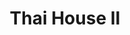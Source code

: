 ---
layout: place
title: Thai House II
permalink: /florida/north-miami-beach/thai-house-ii.html
stateAbbr: FL
stateName: Florida
cityName: North Miami Beach
seo:
  type: restaurant
  links: https://www.thaihouse2.com/
place_id: ChIJf9xDR7ut2YgRPI88Qt35yXU
photos:
  - name: >-
      places/ChIJf9xDR7ut2YgRPI88Qt35yXU/photos/AeeoHcL7F7YdtI4NA3MNZcTzpELnekR5OHAVK3gxR2hd6-VhQ04cROeHwcqvG4N6JPP2n-ImEnE1qPfPyCBoT1eEwaIue8B-eO5J_zxM5NIZRX3bFITMP1VQtgJ3d2vySz2lRH18QadzH8yoIoAT_xaMTLgufdBh1ftKfs3VU0hcoNQNWlGPoT-o8Q2EePvphOceJ5DoX8TZrvSmEHEpRDDU5DXvJ9YMy9Lhl-c4Crm47mtqeVox8d1Rxbuj_bFC07rresIvm74sVJDmQCS3KkAANwomjxDP-79F-7Vx1fxUQnREBktZOEdV2Xz3SlQWPjXDi2eF_lK4mjH5AVE8ssQOk65NKah8pDW8SlvFh5eCPTmzi4U1_etX7RwSx7K2c52NJ2QVoi9-ULHk0NJbdHCfaq-U5wYhR-3zfrha71pW3BqmG5C6
    widthPx: 4032
    heightPx: 3024
    authorAttributions:
      - displayName: i& That Of The Turtle
        uri: https://maps.google.com/maps/contrib/114582640148375391840
        photoUri: >-
          https://lh3.googleusercontent.com/a-/ALV-UjWUpAxENxHiC9qmBc9p4bB_oDrZDydARsS-JhOWp2UBMwRcYJm8=s100-p-k-no-mo
    flagContentUri: >-
      https://www.google.com/local/imagery/report/?cb_client=maps_api_places.places_api&image_key=!1e10!2sCIHM0ogKEICAgMCA7KSAhgE&hl=en-US
    googleMapsUri: >-
      https://www.google.com/maps/place//data=!3m4!1e2!3m2!1sCIHM0ogKEICAgMCA7KSAhgE!2e10!4m2!3m1!1s0x88d9adbb4743dc7f:0x75c9f9dd423c8f3c
  - name: >-
      places/ChIJf9xDR7ut2YgRPI88Qt35yXU/photos/AeeoHcINO7BpuM-Vb7CZec5lmbT5ZRSkfy7fWmqyhbp2oB1CpGxEupe8CLVXM3DJ_MJhuWnKfDFfCAvMWtHmIKNddqfWmym9KVVqLTWSuOmdAznLD8-pktn2DhnB4hvmrtQEZzVs7irWdC1vv4YSEdDBQN7emnI-DqAkYQ_x4hZb6tnxlQdSU2DWScaImX1_1JD3NNrd4a2l01I-hYxj2Tchrp-xCG7lmkQBgO63QNdpNaG-ME_T-neZPIygz4yElv-52-biAC_m2whbKHT8mSiiBjmeb-hwMzTULOR7ljRTA8YCTw
    widthPx: 1920
    heightPx: 1280
    authorAttributions:
      - displayName: Thai House II
        uri: https://maps.google.com/maps/contrib/108544050641193783569
        photoUri: >-
          https://lh3.googleusercontent.com/a-/ALV-UjVJSlhgFWUwfCeDYc-hK0gVq9naqKFxSNBllgCkGEgEX79iXfY=s100-p-k-no-mo
    flagContentUri: >-
      https://www.google.com/local/imagery/report/?cb_client=maps_api_places.places_api&image_key=!1e10!2sAF1QipPMUb8htP8uc80mLk3uawcj6RyIHRg49d6-4Ewf&hl=en-US
    googleMapsUri: >-
      https://www.google.com/maps/place//data=!3m4!1e2!3m2!1sAF1QipPMUb8htP8uc80mLk3uawcj6RyIHRg49d6-4Ewf!2e10!4m2!3m1!1s0x88d9adbb4743dc7f:0x75c9f9dd423c8f3c
  - name: >-
      places/ChIJf9xDR7ut2YgRPI88Qt35yXU/photos/AeeoHcK_g4Nqo1E0z7zEqXflZpO1_87hGFmgosv-SsklY7K4JHCnc9cJAH6GbIPEoTMpF-crc2En8x4RzLrjeJ7iiZV-8nFvMRyE3BqfJPIg5FbxtptYz3ODAPoJS4hgxxwR0-J306IrRecM5_mv2X_0JRmFAaNtDUeQJLZMlH5RdSkpJewYo8MN1wi4DYCVtV9KHoMMlRqX-vVj2r7SuUME0-040AVg847dvLGdXWJ0BtAGEUF40jUslmQOH9vZNIQvIDNhhyQeV8U6jkzgiPQverp6AYQ9GaPJcVmSfot2pWcR5hkx5sIyb0Hn1U122RR988n3pgfjsuJdFL62iYJOTDXxVDQrMD4u3INogDh7cbjj4sFV5K5COjqupOHy_-Z2g4NDjZ9lwITgYJy22l3HDDEnQok1SGyYNd_YNPOJC4bcW7M
    widthPx: 3000
    heightPx: 4000
    authorAttributions:
      - displayName: Kat V
        uri: https://maps.google.com/maps/contrib/113165466692846708375
        photoUri: >-
          https://lh3.googleusercontent.com/a/ACg8ocIUCFgoKDL_jT0q7nAVXMkSFAn3pZR_0zQ5EzKJJpJo5Q3AFA=s100-p-k-no-mo
    flagContentUri: >-
      https://www.google.com/local/imagery/report/?cb_client=maps_api_places.places_api&image_key=!1e10!2sCIHM0ogKEICAgIDnsaSEgAE&hl=en-US
    googleMapsUri: >-
      https://www.google.com/maps/place//data=!3m4!1e2!3m2!1sCIHM0ogKEICAgIDnsaSEgAE!2e10!4m2!3m1!1s0x88d9adbb4743dc7f:0x75c9f9dd423c8f3c
  - name: >-
      places/ChIJf9xDR7ut2YgRPI88Qt35yXU/photos/AeeoHcJUYJwcOyxC7poAJ-RJglIb-JwYDhhPoPP_ozjqKirtzq-yE9gQxXnYmwBm2LKIdJiFBn_2Q_GphAs3yOPnNh-ttzWjarL4NyJrfqJn3Z8PcV284YPMcoQcIrNOT7fb_mzVW0ynEKOqrz_jMJc5k_nDq4rh7aHcTWSoqdozs_nmOyMxxso3ZGWerWTqn4jvcY9sFaK1Fk67HEbmfclH4txVyfiz-R8B4BhDY-G_xW_JQjTtM0Pvh2D7FzsBPIAA-fQC3SAfKZ7W-Z2SO8CxSmpS43Z0ENHbc_e0o-GwZ1VI4GLshVuaDcOT6AMJO-3M-qn6y6ezgZodpEUoPcIdFb3NvOugNRIqTmVmFTmV4oTXUJjCwrGYOJ1GJMK9KO0JB6imxtp8JLYz3Vt6QfTyJBX51gE5QoGiJMipZc1TJsguAA
    widthPx: 3072
    heightPx: 4080
    authorAttributions:
      - displayName: Maria Guillermina Mercau
        uri: https://maps.google.com/maps/contrib/109079092511084496972
        photoUri: >-
          https://lh3.googleusercontent.com/a-/ALV-UjUvzYiYi-AmCxZyyvXaLUdZg9R_jHkQ5I1xlcmpAlU7M8PA7cR9og=s100-p-k-no-mo
    flagContentUri: >-
      https://www.google.com/local/imagery/report/?cb_client=maps_api_places.places_api&image_key=!1e10!2sCIHM0ogKEICAgIDzh4SoOA&hl=en-US
    googleMapsUri: >-
      https://www.google.com/maps/place//data=!3m4!1e2!3m2!1sCIHM0ogKEICAgIDzh4SoOA!2e10!4m2!3m1!1s0x88d9adbb4743dc7f:0x75c9f9dd423c8f3c
  - name: >-
      places/ChIJf9xDR7ut2YgRPI88Qt35yXU/photos/AeeoHcJj9q6rRy9YFAZuinG-wFfT3qU1U_sVs00X08lgWycIL8qP4TcJQWjMv6ch6KQeApwkm9_qsKSXSXQbXc3WAmEXjVznReIcEaa6zftNtzjK1wgRGEqE1pkGmQa4zuhIj1fP8RC7SfO8U-lrRGOGa8hWkrdXzWAuIOF4SaQF9xeChsHsKchaHWmr2ELjic0pBF439nhWmG5Ww3_zOzGPMmvaJKcZlMnW0w21CLN61AGC5tLO61qFXav_qjwM6rXmIdQ8yoPGbX1Zi3YAPzFCHO2u34mL0ilBJjJtelMdlLu1gcDstlGGpnPhb-gtEnL0M_EZPl5GMP_7yV7xLwRq93dK5h36ADiQM--yiylQNufRzBDQp6UPVy30XrW9gi8WZGGdwwI7EJFGwdVLJS5d4rXSLpRdKsj5jyLw74lZ-ryiOYw
    widthPx: 4032
    heightPx: 2268
    authorAttributions:
      - displayName: Natalia
        uri: https://maps.google.com/maps/contrib/115190783783817130240
        photoUri: >-
          https://lh3.googleusercontent.com/a-/ALV-UjXcUubrOYmep7C49oNkA2FqLR1-Ybffa63WGE0a7avM7hHe0fg8=s100-p-k-no-mo
    flagContentUri: >-
      https://www.google.com/local/imagery/report/?cb_client=maps_api_places.places_api&image_key=!1e10!2sCIHM0ogKEICAgICfjoDolgE&hl=en-US
    googleMapsUri: >-
      https://www.google.com/maps/place//data=!3m4!1e2!3m2!1sCIHM0ogKEICAgICfjoDolgE!2e10!4m2!3m1!1s0x88d9adbb4743dc7f:0x75c9f9dd423c8f3c
  - name: >-
      places/ChIJf9xDR7ut2YgRPI88Qt35yXU/photos/AeeoHcLsCXB--DYz-U3SjoIA6gs9cvrimVn1zHqGNeipqfOSYleT3ISseGho6h47YqK8o88NCsnLGBAcGJ0mm4Bo2rjVg5a00z_ajmWDwyMqi76zYsxL0F14m8zdSXAN9cQVUBzue6eiUDSFQbdgy6KhRJaKAoATtx3B8Kjy0OlF2TR1Fn5ZtEmtR3BOaxfXwoGcK34qQZjXYXMCuYKqp3KtWKuI_SQFoCmITwl5es_DIJHfPfZge9VehpnvsT9hjVaTJpZCp9cYNC-_qmzyhJrn37hHFUmmEcPPOu_IGo-FII4_nucf2c6oSGBYd4PvcuXmAoRf5FsM8j_IzF9XgkL7H4HLR0l5LR7x502Th2zNWoLjpyup31s4dlSYYiGBYTJaYXH9nxGSv1fWwAup3494TTKYUXR2RFmji5e2OsVCmxE
    widthPx: 2898
    heightPx: 2179
    authorAttributions:
      - displayName: Natalia
        uri: https://maps.google.com/maps/contrib/115190783783817130240
        photoUri: >-
          https://lh3.googleusercontent.com/a-/ALV-UjXcUubrOYmep7C49oNkA2FqLR1-Ybffa63WGE0a7avM7hHe0fg8=s100-p-k-no-mo
    flagContentUri: >-
      https://www.google.com/local/imagery/report/?cb_client=maps_api_places.places_api&image_key=!1e10!2sCIHM0ogKEICAgICfjoDoFg&hl=en-US
    googleMapsUri: >-
      https://www.google.com/maps/place//data=!3m4!1e2!3m2!1sCIHM0ogKEICAgICfjoDoFg!2e10!4m2!3m1!1s0x88d9adbb4743dc7f:0x75c9f9dd423c8f3c
  - name: >-
      places/ChIJf9xDR7ut2YgRPI88Qt35yXU/photos/AeeoHcK0CW8z1dzT2SERvfjdUImiQ6PcLe-6loj-bOF4HFnv11urAhWt9stYGnzbcoxXr3uH38oNf1vKzMnQdKbkllVdIzvxBuGVMSVJ1Jz1EBDGpPmMKtOXcNaw5wNXF2ei8DOKVeDm7NJEhdUmESrbCRuWAiW6Y4Tv9qSEqIVaNfP3tSFVOMSMOvnSb35vUpBuKBPZLUUt9yVrcWzcdhIFegIfWAiko7EEpvsWBmfPP0ONyKKVaip14dywqJd6re71rwo4QSkxJbGDCJSyfRfXIM6T9TEsMFwVtJI98SmdUGs4eJaxseF7Ytr_h7BxVBgu2_du9rqsu_4mkwUN4dy5LSiyzYNmrK1lqLi_egvf9lToScqyYCmQ6alZEASy7BAWcwVcw1ixD01vI3WDWeh7datZlX4qNj_wdXYsxtcNKSo
    widthPx: 3000
    heightPx: 4000
    authorAttributions:
      - displayName: Kat V
        uri: https://maps.google.com/maps/contrib/113165466692846708375
        photoUri: >-
          https://lh3.googleusercontent.com/a/ACg8ocIUCFgoKDL_jT0q7nAVXMkSFAn3pZR_0zQ5EzKJJpJo5Q3AFA=s100-p-k-no-mo
    flagContentUri: >-
      https://www.google.com/local/imagery/report/?cb_client=maps_api_places.places_api&image_key=!1e10!2sCIHM0ogKEICAgIDnp43ICw&hl=en-US
    googleMapsUri: >-
      https://www.google.com/maps/place//data=!3m4!1e2!3m2!1sCIHM0ogKEICAgIDnp43ICw!2e10!4m2!3m1!1s0x88d9adbb4743dc7f:0x75c9f9dd423c8f3c
  - name: >-
      places/ChIJf9xDR7ut2YgRPI88Qt35yXU/photos/AeeoHcLUh7G_xJ0Zf3dLk_zBIUr9L_849xWsTAKIi-uUynGwMZjuNjqjkwf79sh8RlmB-vo3V7YHkql1hl4e5ygCxtBaS-bdrx7uYIOzvUzvEeRCgxlcDu90eDmvx1ubWGuxhr154WtPxZ_tcW-ixL-oE7uBEv4lbjexZC_kzJ9RoB5mADM_Nx7v9sCVNAldNb8bVwN-Wr_CgUaaf5-l3v8fZTf5HxS_vKEge4liyIe8-l8MeXmShB41GQw0OMiKLBzFRMO0eRPOZPrwCxygIiOkDuKe28Blc5DvsYwcwVc1v--1AkQj-K04gtxBqZM3abbuUjEvtq_gIj7PTpnE_qL53QKYObrST0az3zd7Nph5i1VSa1SJazpNhi8ZaZwK1WIFuMMqLoNnDA9kvXrxDCVQ6cgEZ7Uj7sZYhvRRqCBJcJPNBK4
    widthPx: 4032
    heightPx: 3024
    authorAttributions:
      - displayName: i& That Of The Turtle
        uri: https://maps.google.com/maps/contrib/114582640148375391840
        photoUri: >-
          https://lh3.googleusercontent.com/a-/ALV-UjWUpAxENxHiC9qmBc9p4bB_oDrZDydARsS-JhOWp2UBMwRcYJm8=s100-p-k-no-mo
    flagContentUri: >-
      https://www.google.com/local/imagery/report/?cb_client=maps_api_places.places_api&image_key=!1e10!2sCIHM0ogKEICAgMCA7MTbwwE&hl=en-US
    googleMapsUri: >-
      https://www.google.com/maps/place//data=!3m4!1e2!3m2!1sCIHM0ogKEICAgMCA7MTbwwE!2e10!4m2!3m1!1s0x88d9adbb4743dc7f:0x75c9f9dd423c8f3c
  - name: >-
      places/ChIJf9xDR7ut2YgRPI88Qt35yXU/photos/AeeoHcKy9b7T6Q7NbEH-2DhZ1KTw96X6Yo3-ew4RDznyH6LvdvfYiM_fEy0ip25RT_ZXp0_V4ZLij9pH53PxFA4ErK3nLU-0uq6Z4HzJ3RLRiGZi6vs6y6HH3GdLbD9NmH00Q_sWqiaViVWsMMldBd8JcE4O_I2xjcYC9tSeHKjpKd-qt1_vYsfTVCw9WovlyiLHJk5ZmZdElZ76wTnSb8rCwV038ybbO-5eZtCExU5Kg9w93YqdPMGXhkb8Q8t-oFBe2yJNBgJ6ytiXycnfUFvbmelLLDr_fdq_Z2AP8tIaqQWaajgFqA9-NBtTy5CyZ9BGjjNzzMyIf4v-pUdwzjAcEuWUZAD0sYgPDRbvmkd1fQlEQPq2MegkRbX2dRtswKLNRzvdSixuJHBnoSU2r74PeHPXnZ_bCOQW5fZbu1iMTFW93Q
    widthPx: 3024
    heightPx: 3024
    authorAttributions:
      - displayName: Fernando Mendez
        uri: https://maps.google.com/maps/contrib/107631372688893883489
        photoUri: >-
          https://lh3.googleusercontent.com/a-/ALV-UjXAAA4RvQJ58lA8-4GBPuT0TN3U39HNfHCyi6I6Zdpu09H7PI5l=s100-p-k-no-mo
    flagContentUri: >-
      https://www.google.com/local/imagery/report/?cb_client=maps_api_places.places_api&image_key=!1e10!2sCIHM0ogKEICAgICDm5ejIw&hl=en-US
    googleMapsUri: >-
      https://www.google.com/maps/place//data=!3m4!1e2!3m2!1sCIHM0ogKEICAgICDm5ejIw!2e10!4m2!3m1!1s0x88d9adbb4743dc7f:0x75c9f9dd423c8f3c
  - name: >-
      places/ChIJf9xDR7ut2YgRPI88Qt35yXU/photos/AeeoHcJ8-cHG_TdSqIlN_WD6azmVjX2jvG11hC3EknS3YgDMrtGaqVd-eKSm84YaJ4EaFLiRQQJNDXgrEeiJJurtG-ukZJxmR7jn_XXuWAwdo4d2H95fKGecQRp4DFx-Ps_EBi8phhcRLsohY-KiUzv1cawGUzZzYvG6B3NoWotnr1eVXOMBuHfHbdKsC08_6Ypw-2ID9_XudI7ruYwID8PXIWKs6xaSFxa73lpykwCnllF_6_LXIbZT1y569SEGiQ3ThLlc7z-N7zOUMui-ctsY4Q-R3fiGMjJp1Es__rJtZDyEFNVvFK8l_tnsMEGRw85bsSKs2srko2KJzQg79XBAXahauExqSJ9Snz6gaqJ54l-Rpe_j_qmsx33wkIGMD008nBU5uwy2RIPIs4BEpoHK5KD-6sAdA6Fo42Nm0IOZsUaIyKVS
    widthPx: 4030
    heightPx: 3022
    authorAttributions:
      - displayName: Carla Cordoves
        uri: https://maps.google.com/maps/contrib/109364131406866165543
        photoUri: >-
          https://lh3.googleusercontent.com/a-/ALV-UjUhY1wlJcyaoART9WhTrs_LLtm-7eQ6JOkdT4LOzA3d8r9K0fOo=s100-p-k-no-mo
    flagContentUri: >-
      https://www.google.com/local/imagery/report/?cb_client=maps_api_places.places_api&image_key=!1e10!2sCIHM0ogKEICAgIDBnKad0gE&hl=en-US
    googleMapsUri: >-
      https://www.google.com/maps/place//data=!3m4!1e2!3m2!1sCIHM0ogKEICAgIDBnKad0gE!2e10!4m2!3m1!1s0x88d9adbb4743dc7f:0x75c9f9dd423c8f3c
address: 2250 NE 163rd St, North Miami Beach, FL 33160, USA
street: 2250 NE 163rd St
city: North Miami Beach
state: FL
zip: '33160'
country: USA
neighborhood: null
latitude: '25.925407'
longitude: '-80.155000'
accessibility_options:
  wheelchairAccessibleParking: true
  wheelchairAccessibleEntrance: true
  wheelchairAccessibleRestroom: true
  wheelchairAccessibleSeating: true
business_status: OPERATIONAL
name: Thai House II
google_maps_links:
  directionsUri: >-
    https://www.google.com/maps/dir//''/data=!4m7!4m6!1m1!4e2!1m2!1m1!1s0x88d9adbb4743dc7f:0x75c9f9dd423c8f3c!3e0
  placeUri: https://maps.google.com/?cid=8487589701450764092
  writeAReviewUri: >-
    https://www.google.com/maps/place//data=!4m3!3m2!1s0x88d9adbb4743dc7f:0x75c9f9dd423c8f3c!12e1
  reviewsUri: >-
    https://www.google.com/maps/place//data=!4m4!3m3!1s0x88d9adbb4743dc7f:0x75c9f9dd423c8f3c!9m1!1b1
  photosUri: >-
    https://www.google.com/maps/place//data=!4m3!3m2!1s0x88d9adbb4743dc7f:0x75c9f9dd423c8f3c!10e5
primary_type: Thai Restaurant
opening_hours:
  regular: null
  current: null
secondary_opening_hours:
  regular:
    weekdayDescriptions: null
    type: null
  current:
    weekdayDescriptions: null
    type: null
phone: (305) 940-6075
price_level: PRICE_LEVEL_MODERATE
price_range: $20 &ndash; $30
rating: '4.4'
rating_count: 0
website: https://www.thaihouse2.com/
description: >-
  Experience Thai House II in North Miami Beach, FL$$$Thai House II in North
  Miami Beach, FL, is a welcoming spot known for its blend of authentic Thai
  flavors and fresh sushi options, set in a cozy atmosphere filled with
  Asian-inspired decor. The menu highlights flavorful dishes that capture the
  essence of traditional cuisine, including satisfying noodle options and
  expertly prepared seafood, making it a great choice for those seeking diverse
  Asian tastes. Visitors appreciate the inviting vibe that feels like a cultural
  escape, enhanced by thoughtful accessibility features like wheelchair-friendly
  entrances and seating. This local favorite also offers moderate pricing and a
  variety of beverages, ideal for casual meals or group outings, positioning it
  as a go-to destination for sushi restaurants near me looking for quality and
  variety.
generative_summary: >-
  Experience Thai House II in North Miami Beach, FL$$$Thai House II in North
  Miami Beach, FL, is a welcoming spot known for its blend of authentic Thai
  flavors and fresh sushi options, set in a cozy atmosphere filled with
  Asian-inspired decor. The menu highlights flavorful dishes that capture the
  essence of traditional cuisine, including satisfying noodle options and
  expertly prepared seafood, making it a great choice for those seeking diverse
  Asian tastes. Visitors appreciate the inviting vibe that feels like a cultural
  escape, enhanced by thoughtful accessibility features like wheelchair-friendly
  entrances and seating. This local favorite also offers moderate pricing and a
  variety of beverages, ideal for casual meals or group outings, positioning it
  as a go-to destination for sushi restaurants near me looking for quality and
  variety.
generative_disclosure: Summarized by AI using the Grok-3-Mini model.
reviews:
  - name: >-
      places/ChIJf9xDR7ut2YgRPI88Qt35yXU/reviews/ChdDSUhNMG9nS0VJQ0FnSUNmOXYtbnBnRRAB
    relativePublishTimeDescription: 3 months ago
    rating: 5
    text:
      text: >-
        This restaurant has been known and visited by us for 25 years. It's
        always delicious here and we love it. We just liked the atmosphere
        before the interior design was rebuilt, when there were tables on the
        floor and we took off our shoes and sat on cushions, putting our feet in
        the recesses in the floor. We enjoy enjoying delicious food or ordering
        from there to home.
      languageCode: en
    originalText:
      text: >-
        This restaurant has been known and visited by us for 25 years. It's
        always delicious here and we love it. We just liked the atmosphere
        before the interior design was rebuilt, when there were tables on the
        floor and we took off our shoes and sat on cushions, putting our feet in
        the recesses in the floor. We enjoy enjoying delicious food or ordering
        from there to home.
      languageCode: en
    authorAttribution:
      displayName: Natalia
      uri: https://www.google.com/maps/contrib/115190783783817130240/reviews
      photoUri: >-
        https://lh3.googleusercontent.com/a-/ALV-UjXcUubrOYmep7C49oNkA2FqLR1-Ybffa63WGE0a7avM7hHe0fg8=s128-c0x00000000-cc-rp-mo-ba4
    publishTime: '2024-12-29T01:22:24.689699Z'
    flagContentUri: >-
      https://www.google.com/local/review/rap/report?postId=ChdDSUhNMG9nS0VJQ0FnSUNmOXYtbnBnRRAB&d=17924085&t=1
    googleMapsUri: >-
      https://www.google.com/maps/reviews/data=!4m6!14m5!1m4!2m3!1sChdDSUhNMG9nS0VJQ0FnSUNmOXYtbnBnRRAB!2m1!1s0x88d9adbb4743dc7f:0x75c9f9dd423c8f3c
  - name: >-
      places/ChIJf9xDR7ut2YgRPI88Qt35yXU/reviews/ChZDSUhNMG9nS0VJQ0FnSUR2cnYzVk1REAE
    relativePublishTimeDescription: 3 months ago
    rating: 5
    text:
      text: >-
        The first word that comes to mind is WOW! The service was outstanding,
        and the experience was made even better by the incredible food and
        atmosphere. To truly savor it all, I believe great company is a must. On
        this particular evening, I had the pleasure of being joined by my
        brothers from MRD.


        Now, about the restaurant—let me just say, the food was exceptional! The
        Pad Thai was absolutely delicious, and the fried fish quickly became the
        star of the night, sparking lively conversations at the table.


        If you haven’t visited this place yet, it’s time to try something new!
        Check it out, enjoy, and may God also be your company on your day or
        night.
      languageCode: en
    originalText:
      text: >-
        The first word that comes to mind is WOW! The service was outstanding,
        and the experience was made even better by the incredible food and
        atmosphere. To truly savor it all, I believe great company is a must. On
        this particular evening, I had the pleasure of being joined by my
        brothers from MRD.


        Now, about the restaurant—let me just say, the food was exceptional! The
        Pad Thai was absolutely delicious, and the fried fish quickly became the
        star of the night, sparking lively conversations at the table.


        If you haven’t visited this place yet, it’s time to try something new!
        Check it out, enjoy, and may God also be your company on your day or
        night.
      languageCode: en
    authorAttribution:
      displayName: Joseph Rios
      uri: https://www.google.com/maps/contrib/101772290475287534476/reviews
      photoUri: >-
        https://lh3.googleusercontent.com/a-/ALV-UjWRGuN39MadVFEsemVeJiouSJu3m-MHHTmOZlQxFcxx8bMtHjHY=s128-c0x00000000-cc-rp-mo-ba3
    publishTime: '2024-12-20T16:48:31.408598Z'
    flagContentUri: >-
      https://www.google.com/local/review/rap/report?postId=ChZDSUhNMG9nS0VJQ0FnSUR2cnYzVk1REAE&d=17924085&t=1
    googleMapsUri: >-
      https://www.google.com/maps/reviews/data=!4m6!14m5!1m4!2m3!1sChZDSUhNMG9nS0VJQ0FnSUR2cnYzVk1REAE!2m1!1s0x88d9adbb4743dc7f:0x75c9f9dd423c8f3c
  - name: >-
      places/ChIJf9xDR7ut2YgRPI88Qt35yXU/reviews/ChdDSUhNMG9nS0VJQ0FnTUR3OExqcHR3RRAB
    relativePublishTimeDescription: 3 weeks ago
    rating: 5
    text:
      text: >-
        We had driven past this place so many times and kept saying we need so
        visit. We'll we finally did and we were amazed.  The atmosphere was
        inviting and really brings you to Thailand.  And the food was out of
        this world. Definitely a must visit.
      languageCode: en
    originalText:
      text: >-
        We had driven past this place so many times and kept saying we need so
        visit. We'll we finally did and we were amazed.  The atmosphere was
        inviting and really brings you to Thailand.  And the food was out of
        this world. Definitely a must visit.
      languageCode: en
    authorAttribution:
      displayName: Phill Congleton
      uri: https://www.google.com/maps/contrib/100871267834023048711/reviews
      photoUri: >-
        https://lh3.googleusercontent.com/a-/ALV-UjX2nfB1-TXqvoQUd4LIU-qqi8GtR2lzSP65DxQnj7ek9kN7IFUEMw=s128-c0x00000000-cc-rp-mo-ba5
    publishTime: '2025-03-22T23:09:16.850041Z'
    flagContentUri: >-
      https://www.google.com/local/review/rap/report?postId=ChdDSUhNMG9nS0VJQ0FnTUR3OExqcHR3RRAB&d=17924085&t=1
    googleMapsUri: >-
      https://www.google.com/maps/reviews/data=!4m6!14m5!1m4!2m3!1sChdDSUhNMG9nS0VJQ0FnTUR3OExqcHR3RRAB!2m1!1s0x88d9adbb4743dc7f:0x75c9f9dd423c8f3c
  - name: >-
      places/ChIJf9xDR7ut2YgRPI88Qt35yXU/reviews/ChZDSUhNMG9nS0VJQ0FnSUNiOE03MVV3EAE
    relativePublishTimeDescription: 8 months ago
    rating: 4
    text:
      text: >-
        The food is good. The flavors are there! We have been twice BUT, I have
        to tell you guys we did get a little sick the last time we were there.
        We had Tom Ka, Pad Thai, & sushi... Not sure what we got sick from so
        just eat with caution. The service is okay but they are forgetful. The
        bathroom is clean.


        We will be giving this place a rest for a while though.
      languageCode: en
    originalText:
      text: >-
        The food is good. The flavors are there! We have been twice BUT, I have
        to tell you guys we did get a little sick the last time we were there.
        We had Tom Ka, Pad Thai, & sushi... Not sure what we got sick from so
        just eat with caution. The service is okay but they are forgetful. The
        bathroom is clean.


        We will be giving this place a rest for a while though.
      languageCode: en
    authorAttribution:
      displayName: Brittany Leigh
      uri: https://www.google.com/maps/contrib/108048368586350090047/reviews
      photoUri: >-
        https://lh3.googleusercontent.com/a-/ALV-UjVzWxzhlJXa0B4O9-cSSKWbnruCI_zxsjDrnw02LZqP1VIAuS3vZQ=s128-c0x00000000-cc-rp-mo-ba4
    publishTime: '2024-07-22T15:00:56.094801Z'
    flagContentUri: >-
      https://www.google.com/local/review/rap/report?postId=ChZDSUhNMG9nS0VJQ0FnSUNiOE03MVV3EAE&d=17924085&t=1
    googleMapsUri: >-
      https://www.google.com/maps/reviews/data=!4m6!14m5!1m4!2m3!1sChZDSUhNMG9nS0VJQ0FnSUNiOE03MVV3EAE!2m1!1s0x88d9adbb4743dc7f:0x75c9f9dd423c8f3c
  - name: >-
      places/ChIJf9xDR7ut2YgRPI88Qt35yXU/reviews/ChZDSUhNMG9nS0VJQ0FnTUNRM016dVdnEAE
    relativePublishTimeDescription: a month ago
    rating: 1
    text:
      text: >-
        DIRTY utensils… I had a food poison before here …. The food is good also
        the service …. But lately there is a lot of Asian restaurants with full
        violations about sanity and food management…. Call the city for them to
        inspect this restaurant
      languageCode: en
    originalText:
      text: >-
        DIRTY utensils… I had a food poison before here …. The food is good also
        the service …. But lately there is a lot of Asian restaurants with full
        violations about sanity and food management…. Call the city for them to
        inspect this restaurant
      languageCode: en
    authorAttribution:
      displayName: Gabriel Valenzuela
      uri: https://www.google.com/maps/contrib/107600642706075166799/reviews
      photoUri: >-
        https://lh3.googleusercontent.com/a/ACg8ocIc1QECDnuVWXSLyLjUTKySugwu6843PHh7Y7pDgEF43kYtGg=s128-c0x00000000-cc-rp-mo-ba4
    publishTime: '2025-03-02T21:54:23.499621Z'
    flagContentUri: >-
      https://www.google.com/local/review/rap/report?postId=ChZDSUhNMG9nS0VJQ0FnTUNRM016dVdnEAE&d=17924085&t=1
    googleMapsUri: >-
      https://www.google.com/maps/reviews/data=!4m6!14m5!1m4!2m3!1sChZDSUhNMG9nS0VJQ0FnTUNRM016dVdnEAE!2m1!1s0x88d9adbb4743dc7f:0x75c9f9dd423c8f3c
review_summary: >-
  Insights from Visitor Feedback$$$Folks generally rave about the tasty Thai
  dishes and sushi at this spot, with many highlighting the bold flavors and
  welcoming atmosphere that make dining out feel special. While most enjoy the
  reliable service and inviting setup that encourages repeat visits, a few
  mentions of occasional inconsistencies remind us that even great places can
  have off days. Overall, the positive vibes shine through, as people appreciate
  the accessibility and family-friendly vibe that keeps the energy upbeat. If
  you're hunting for top-rated sushi close to you, this location comes highly
  recommended for its solid offerings and enjoyable experience, though it's
  smart to choose based on your preferences for a smooth visit.
review_disclosure: Summarized by AI using the Grok-3-Mini model.
parking_options:
  freeParkingLot: true
  freeStreetParking: true
  valetParking: false
payment_options:
  acceptsCreditCards: true
  acceptsDebitCards: true
  acceptsCashOnly: false
  acceptsNfc: true
allow_dogs: null
curbside_pickup: null
delivery: true
dine_in: true
good_for_children: true
good_for_groups: true
good_for_sports: false
live_music: false
menu_for_children: null
outdoor_seating: false
reservable: true
restroom: true
serves_beer: true
serves_breakfast: false
serves_brunch: false
serves_cocktails: true
serves_coffee: true
serves_dinner: true
serves_dessert: true
serves_lunch: true
serves_vegetarian_food: true
serves_wine: true
takeout: true
update_category: pro
places_description: >-
  Enduring option for Thai cuisine & sushi served in a dining room filled with
  curios from Asia.

---